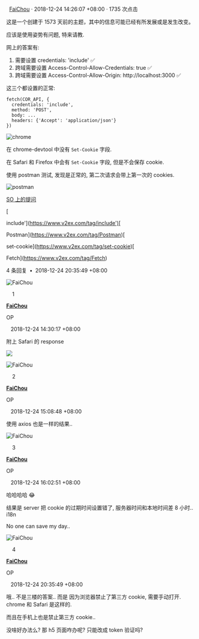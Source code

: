  

  [FaiChou](https://www.v2ex.com/member/FaiChou) · 2018-12-24 14:26:07 +08:00 · 1735 次点击

这是一个创建于 1573 天前的主题，其中的信息可能已经有所发展或是发生改变。

应该是使用姿势有问题, 特来请教.

网上的答案有:

1.  需要设置 credentials: 'include' ✅
2.  跨域需要设置 Access-Control-Allow-Credentials: true ✅
3.  跨域需要设置 Access-Control-Allow-Origin: http://localhost:3000 ✅

这三个都设置的正常:

```
fetch(COR_API, {
  credentials: 'include',
  method: 'POST',
  body: ...
  headers: {'Accept': 'application/json'}
})
```

![chrome](https://i.imgur.com/hlssuPv.png)

在 chrome-devtool 中没有 `Set-Cookie` 字段.

在 Safari 和 Firefox 中会有 `Set-Cookie` 字段, 但是不会保存 cookie.

使用 postman 测试, 发现是正常的, 第二次请求会带上第一次的 cookies.

![postman](https://i.imgur.com/tdYcsHO.png)

[SO 上的提问](https://stackoverflow.com/questions/53909632/browser-cannot-read-and-send-cookies-with-fetch-api-even-set-credentials-to-incl)

[

include'](https://www.v2ex.com/tag/include')[

Postman](https://www.v2ex.com/tag/Postman)[

set-cookie](https://www.v2ex.com/tag/set-cookie)[

Fetch](https://www.v2ex.com/tag/Fetch)

4 条回复  **•**  2018-12-24 20:35:49 +08:00

![FaiChou](https://cdn.v2ex.com/avatar/e7d0/b1a7/254353_normal.png?m=1680507813)

    1

**[FaiChou](https://www.v2ex.com/member/FaiChou)**  

OP

   2018-12-24 14:30:17 +08:00

附上 Safari 的 response  
  
[![](https://i.imgur.com/e8AuAMZ.png)](https://i.imgur.com/e8AuAMZ.png)

![FaiChou](https://cdn.v2ex.com/avatar/e7d0/b1a7/254353_normal.png?m=1680507813)

    2

**[FaiChou](https://www.v2ex.com/member/FaiChou)**  

OP

   2018-12-24 15:08:48 +08:00

使用 axios 也是一样的结果..

![FaiChou](https://cdn.v2ex.com/avatar/e7d0/b1a7/254353_normal.png?m=1680507813)

    3

**[FaiChou](https://www.v2ex.com/member/FaiChou)**  

OP

   2018-12-24 16:02:51 +08:00

哈哈哈哈 😂  
  
结果是 server 把 cookie 的过期时间设置错了, 服务器时间和本地时间差 8 小时.. i18n  
  
No one can save my day..

![FaiChou](https://cdn.v2ex.com/avatar/e7d0/b1a7/254353_normal.png?m=1680507813)

    4

**[FaiChou](https://www.v2ex.com/member/FaiChou)**  

OP

   2018-12-24 20:35:49 +08:00

哦.. 不是三楼的答案.. 而是 因为浏览器禁止了第三方 cookie, 需要手动打开. chrome 和 Safari 是这样的.  
  
而且在手机上也是禁止第三方 cookie..  
  
没啥好办法么? 那 h5 页面咋办呢? 只能改成 token 验证吗?